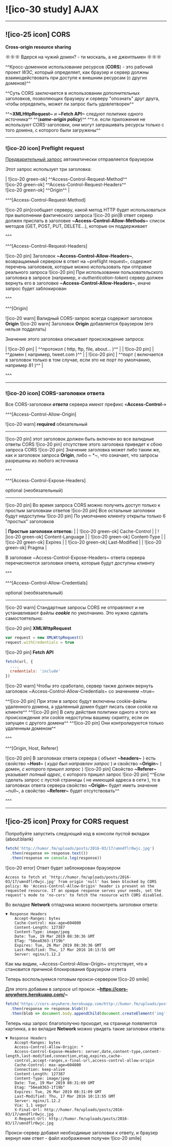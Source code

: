 # ![ico-30 study] AJAX

_______________________

## ![ico-25 icon] CORS

**Cross-origin resource sharing**

☼☼☼ Вдерся на чужий домен? - ти москаль, а не джентльмен ☼☼☼

^^Кросс-доменное использование ресурсов (**CORS**) - это рабочий проект _W3C_, который определяет, как браузер и сервер должны взаимодействовать при доступе к внешним ресурсам (с других доменов)^^

^^Суть CORS заключается в использовании дополнительных заголовков, позволяющих браузеру и серверу "опознать" друг друга, чтобы определить, может ли запрос быть удовлетворен^^

^^**~XMLHttpRequest~** и **~Fetch API~** следуют политике одного источника^^
^^(**_same-origin policy_**)^^
^^т.е. если приложения не используют CORS-заголовки, они могут запрашивать ресурсы только с того домена, с которого были загружены^^

____________________________________

### ![ico-20 icon] Preflight request

[Предварительный запрос](external/mdn-preflight-request) автоматически отправляется браузером

Этот запрос использует три заголовка:

| ![ico-20 green-ok] ^^Access-Control-Request-Method^^<br>![ico-20 green-ok] ^^Access-Control-Request-Headers^^<br>![ico-20 green-ok] ^^Origin^^ |

 ^^^[Access-Control-Request-Method]

![ico-20 pin]сообщает серверу, какой метод HTTP будет использоваться при выполнении фактического запроса
![ico-20 pin]В ответ сервер должен прислать в заголовке **~Access-Control-Allow-Methods~** список методов (GET, POST, PUT, DELETE...), которые он поддерживает

^^^

^^^[Access-Control-Request-Headers]

![ico-20 pin] Заголовок **~Access-Control-Allow-Headers~**, возвращаемый сервером в ответ на ~preflight request~, содержит перечень заголовков, которые можно использовать при отправке реального запроса
![ico-20 pin] При использовании пользовательского заголовка в запросе (например, _x-authentication-token_) сервер должен вернуть его в заголовке **~Access-Control-Allow-Headers~**, иначе запрос будет заблокирован

^^^

^^^[Origin]

![ico-20 warn] Валидный CORS-запрос всегда содержит заголовок **Origin**
![ico-20 warn] Заголовок **Origin** добавляется браузером (его нельзя подделать)

Значение этого заголовка описывает происхождение запроса:

| ![ico-20 pin] | ^^протокол ( http, ftp, file, about...  )^^ |
| ![ico-20 pin] | ^^домен ( например, tweet.com )^^ |
| ![ico-20 pin] | ^^порт ( включается в заголовок только в том случае, если это не порт по умолчанию, например 81 )^^ |

^^^

_______________________________________________

### ![ico-20 icon] CORS-заголовки ответа

Все CORS-заголовки **_ответа_** сервера имеют префикс «**Access-Control-**»

^^^[Access-Control-Allow-Origin]

![ico-20 warn] **required** обязательный

__________________

![ico-20 pin] этот заголовок должен быть включен во все валидные ответы CORS
![ico-20 pin] отсутствие этого заголовка приведет к сбою запроса CORS
![ico-20 pin] Значение заголовка может либо таким же, как и заголовок запроса **Origin**, либо ~ *~, что означает, что запросы разрешены из любого источника

^^^

^^^[Access-Control-Expose-Headers]

optional (необязательный)
________________________

![ico-20 pin] Во время запроса CORS можно получить доступ только к простым заголовкам ответов
![ico-20 pin] Все остальные заголовки будут недоступны
![ico-20 pin] По умолчанию клиенту открыты только 6 "простых" заголовков

| **Простые заголовки ответов:** |
| ![ico-20 green-ok] Cache-Control |
| ![ico-20 green-ok] Content-Language |
| ![ico-20 green-ok] Content-Type |
| ![ico-20 green-ok] Expires |
| ![ico-20 green-ok] Last-Modified |
| ![ico-20 green-ok] Pragma |

В заголовке ~Access-Control-Expose-Headers~ ответа сервера перечисляются заголовки ответа, которые будут доступны клиенту

^^^

^^^[Access-Control-Allow-Credentials]

optional (необязательный)

________________________

![ico-20 warn] Стандартные запросы CORS не отправляют и не устанавливают файлы **_cookie_** по умолчанию. Это нужно сделать самостоятельно:


![ico-20 pin] **XMLWttpRequest**

~~~js
var request = new XMLWttpRequest()
request.withCredentials = true
~~~

![ico-20 pin] **Fetch API**

~~~js
fetch(url, {
  ...,
  credentials: 'include'
})
~~~

![ico-20 warn] Чтобы это cработало, сервер также должен вернуть заголовок ~Access-Control-Allow-Credentials~ со значением ~true~

^^![ico-20 pin] При этом в запрос будут включены cookie-файлы удаленного домена, а удаленный домен будет писать свои cookie на клиенте^^
^^![ico-20 pin] В силу действия политики одного и того же происхождения эти cookie недоступны вашему скрипту, если он запущен с другого домена^^
^^![ico-20 pin] Они контролируются только удаленным доменом^^

^^^

^^^[Origin, Host, Referer]

![ico-20 pin] В заголовках ответа сервера ( объект **~headers~** ) есть свойство **~Host~** ( _куда был направлен запрос_ ) и свойство **~Origin~** ( домен, _с которого пришел запрос_ )
![ico-20 pin] Свойство **~Referer~** указывает _полный адрес_, с которого пришел запрос
![ico-20 pin] ^^Если сделать запрос с пустой страницы ( не имеющей адреса в сети ), то в заголовках ответа сервера свойство **~Origin~** будет иметь значение ~null~, а свойство **~Referer~**  будет отсутствовать^^

^^^

__________________________________

## ![ico-25 icon] Proxy for CORS request

Попробуйте запустить следующий код в консоли пустой вкладки (about:blank)

~~~js
fetch('http://humor.fm/uploads/posts/2016-03/17/umndflr0wjc.jpg')
  .then(response => response.text())
  .then(response => console.log(response))
~~~

![ico-20 error] Ответ будет заблокирован браузером

~~~console
Access to fetch at 'http://humor.fm/uploads/posts/2016-03/17/umndflr0wjc.jpg' from origin 'null' has been blocked by CORS policy: No 'Access-Control-Allow-Origin' header is present on the requested resource. If an opaque response serves your needs, set the request's mode to 'no-cors' to fetch the resource with CORS disabled.
~~~

Во вкладке **Network** отладчика можно посмотреть заголовки ответа:

~~~console
▼ Response Headers
    Accept-Ranges: bytes
    Cache-Control: max-age=604800
    Content-Length: 127387
    Content-Type: image/jpeg
    Date: Tue, 19 Mar 2019 08:30:36 GMT
    ETag: "56ea8363-1f19b"
    Expires: Tue, 26 Mar 2019 08:30:36 GMT
    Last-Modified: Thu, 17 Mar 2016 10:13:55 GMT
    Server: nginx/1.12.2
~~~

Как мы видим, ~Access-Control-Allow-Origin~ отсутствует, что и становится причиной блокирования браузером ответа

Теперь воспользуемся готовым прокси-сервером ![ico-20 smile]

Для этого добавим в запросе url прокси: **~https://cors-anywhere.herokuapp.com/~**

~~~js
fetch('https://cors-anywhere.herokuapp.com/http://humor.fm/uploads/posts/2016-03/17/umndflr0wjc.jpg')
  .then(response => response.blob())
  .then(blob => document.body.appendChild(document.createElement('img')).src = URL.createObjectURL(blob))
~~~

Теперь наш запрос благополучно проходит, на странице появляется картинка, а во вкладке **Network** можно увидеть такие заголовки ответа:

~~~~console
▼ Response Headers
    Accept-Ranges: bytes
    Access-Control-Allow-Origin: *
    Access-Control-Expose-Headers: server,date,content-type,content-length,last-modified,connection,etag,expires,cache-
    control,accept-ranges,x-final-url,access-control-allow-origin
    Cache-Control: max-age=604800
    Connection: keep-alive
    Content-Length: 127387
    Content-Type: image/jpeg
    Date: Tue, 19 Mar 2019 08:31:09 GMT
    Etag: "56ea8363-1f19b"
    Expires: Tue, 26 Mar 2019 08:31:09 GMT
    Last-Modified: Thu, 17 Mar 2016 10:13:55 GMT
    Server: nginx/1.12.2
    Via: 1.1 vegur
    X-Final-Url: http://humor.fm/uploads/posts/2016-03/17/umndflr0wjc.jpg
    X-Request-Url: http://humor.fm/uploads/posts/2016-03/17/umndflr0wjc.jpg
~~~~

Прокси-сервер добавил необходимые заголовки к ответу, и браузер вернул нам ответ - файл изображения получен ![ico-20 smile]
